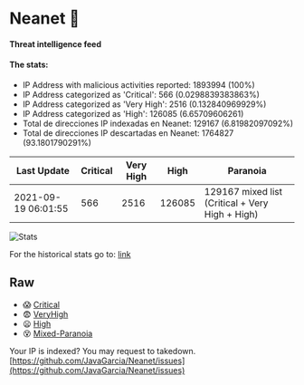# Neanet :hocho:
#### Threat intelligence feed
#### The stats:

- IP Address with malicious activities reported: 1893994 (100%)
- IP Address categorized as 'Critical':  566 (0.0298839383863%)
- IP Address categorized as 'Very High':  2516 (0.132840969929%)
- IP Address categorized as 'High':  126085 (6.65709606261)
- Total de direcciones IP indexadas en Neanet:  129167 (6.81982097092%)
- Total de direcciones IP descartadas en Neanet:  1764827 (93.1801790291%)

| Last Update | Critical | Very High | High | Paranoia |
| --- | --- | --- | --- | --- |
| 2021-09-19 06:01:55 | 566 | 2516 | 126085 | 129167 mixed list (Critical + Very High + High)|

![Stats](https://docs.google.com/spreadsheets/d/e/2PACX-1vSnaNMIXVabIpDJjufMlzH7poXnshF3mgd8Is1g9ytUEzVsP5my4Trn8f-xkoLLQ38xpL3HtmUexLo6/pubchart?oid=501124687&format=image)

For the historical stats go to: [link](/stats.csv)
## Raw
- :scream: [Critical](https://raw.githubusercontent.com/JavaGarcia/Neanet/master/blacklists/neanet_critical.txt)
- :fearful: [VeryHigh](https://raw.githubusercontent.com/JavaGarcia/Neanet/master/blacklists/neanet_veryHigh.txtt)
- :frowning: [High](https://raw.githubusercontent.com/JavaGarcia/Neanet/master/blacklists/neanet_high.txt)
- :dizzy_face: [Mixed-Paranoia](https://raw.githubusercontent.com/JavaGarcia/Neanet/master/blacklists/neanet_all.txt)


Your IP is indexed? You may request to takedown. [https://github.com/JavaGarcia/Neanet/issues](https://github.com/JavaGarcia/Neanet/issues)




































































































































































































































































































































































































































































































































































































































































































































































































































































































































































































































































































































































































































































































































































































































































































































































































































































































































































































































































































































































































































































































































































































































































































































































































































































































































































































































































































































































































































































































































































































































































































































































































































































































































































































































































































































































































































































































































































































































































































































































































































































































































































































































































































































































































































































































































































































































































































































































































































































































































































































































































































































































































































































































































































































































































































































































































































































































































































































































































































































































































































































































































































































































































































































































































































































































































































































































































































































































































































































































































































































































































































































































































































































































































































































































































































































































































































































































































































































































































































































































































































































































































































































































































































































































































































































































































































































































































































































































































































































































































































































































































